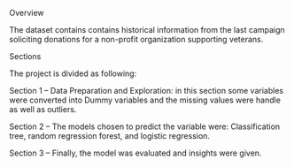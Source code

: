 Overview

The dataset contains contains historical information from the last campaign soliciting donations for a non-profit organization supporting veterans.

Sections

The project is divided as following:

Section 1 – Data Preparation and Exploration: in this section some variables were converted into Dummy variables and the missing values were handle as well as outliers.

Section 2 – The models chosen to predict the variable were: Classification tree, random regression forest, and logistic regression.

Section 3 – Finally, the model was evaluated and insights were given.
